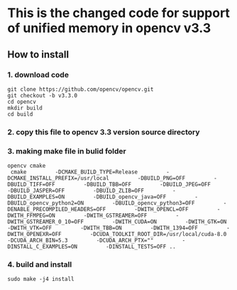 # This is the changed code for support of unified memory in opencv v3.3 
## How to install
### 1. download code
```
git clone https://github.com/opencv/opencv.git 
git checkout -b v3.3.0 
cd opencv 
mkdir build
cd build
```
### 2. copy this file to opencv 3.3 version source directory 
### 3. making make file in bulid folder
```
opencv cmake
 cmake         -DCMAKE_BUILD_TYPE=Release         -DCMAKE_INSTALL_PREFIX=/usr/local         -DBUILD_PNG=OFF         -DBUILD_TIFF=OFF         -DBUILD_TBB=OFF         -DBUILD_JPEG=OFF         -DBUILD_JASPER=OFF         -DBUILD_ZLIB=OFF         -DBUILD_EXAMPLES=ON         -DBUILD_opencv_java=OFF         -DBUILD_opencv_python2=ON         -DBUILD_opencv_python3=OFF         -DENABLE_PRECOMPILED_HEADERS=OFF         -DWITH_OPENCL=OFF         -DWITH_FFMPEG=ON         -DWITH_GSTREAMER=OFF         -DWITH_GSTREAMER_0_10=OFF         -DWITH_CUDA=ON         -DWITH_GTK=ON         -DWITH_VTK=OFF         -DWITH_TBB=ON         -DWITH_1394=OFF         -DWITH_OPENEXR=OFF         -DCUDA_TOOLKIT_ROOT_DIR=/usr/local/cuda-8.0         -DCUDA_ARCH_BIN=5.3         -DCUDA_ARCH_PTX=""         -DINSTALL_C_EXAMPLES=ON         -DINSTALL_TESTS=OFF ..
```
### 4. build and install 
```
sudo make -j4 install
```
